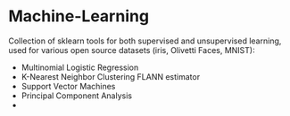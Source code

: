 # Machine-Learning

Collection of sklearn tools for both supervised and unsupervised learning, used for various open source datasets (iris, Olivetti Faces, MNIST):
* Multinomial Logistic Regression
* K-Nearest Neighbor Clustering FLANN estimator
* Support Vector Machines
* Principal Component Analysis
* 

